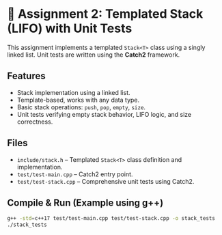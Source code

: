 # 🧮 Assignment 2: Templated Stack (LIFO) with Unit Tests

This assignment implements a templated `Stack<T>` class using a singly linked list. Unit tests are written using the **Catch2** framework.

## Features

- Stack implementation using a linked list.
- Template-based, works with any data type.
- Basic stack operations: `push`, `pop`, `empty`, `size`.
- Unit tests verifying empty stack behavior, LIFO logic, and size correctness.

## Files

- `include/stack.h` – Templated `Stack<T>` class definition and implementation.
- `test/test-main.cpp` – Catch2 entry point.
- `test/test-stack.cpp` – Comprehensive unit tests using Catch2.

## Compile & Run (Example using g++)

```bash
g++ -std=c++17 test/test-main.cpp test/test-stack.cpp -o stack_tests
./stack_tests
```
